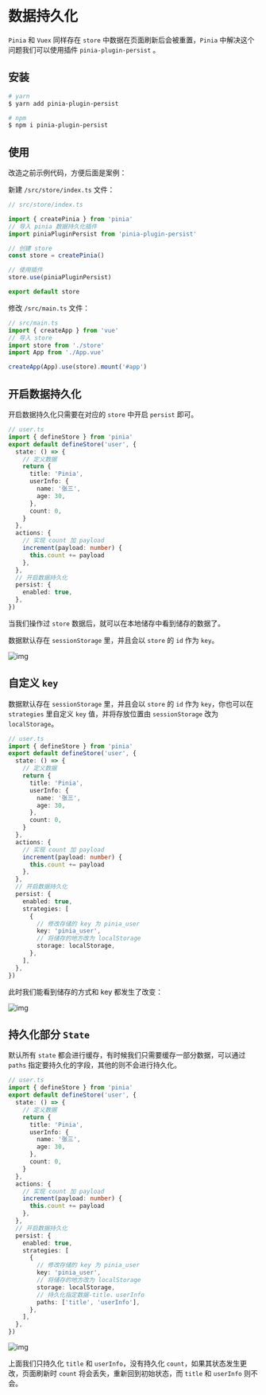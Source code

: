 # 数据持久化

`Pinia` 和 `Vuex` 同样存在 `store` 中数据在页面刷新后会被重置，`Pinia` 中解决这个问题我们可以使用插件 `pinia-plugin-persist` 。

## 安装

```sh
# yarn
$ yarn add pinia-plugin-persist

# npm
$ npm i pinia-plugin-persist
```

## 使用

改造之前示例代码，方便后面是案例：

新建 `/src/store/index.ts` 文件：

```ts {5,11}
// src/store/index.ts

import { createPinia } from 'pinia'
// 导入 pinia 数据持久化插件
import piniaPluginPersist from 'pinia-plugin-persist'

// 创建 store
const store = createPinia()

// 使用插件
store.use(piniaPluginPersist)

export default store
```

修改 `/src/main.ts` 文件：

```ts {4}
// src/main.ts
import { createApp } from 'vue'
// 导入 store
import store from './store'
import App from './App.vue'

createApp(App).use(store).mount('#app')
```

## 开启数据持久化

开启数据持久化只需要在对应的 `store` 中开启 `persist` 即可。

```ts {22-24}
// user.ts
import { defineStore } from 'pinia'
export default defineStore('user', {
  state: () => {
    // 定义数据
    return {
      title: 'Pinia',
      userInfo: {
        name: '张三',
        age: 30,
      },
      count: 0,
    }
  },
  actions: {
    // 实现 count 加 payload
    increment(payload: number) {
      this.count += payload
    },
  },
  // 开启数据持久化
  persist: {
    enabled: true,
  },
})
```

当我们操作过 `store` 数据后，就可以在本地储存中看到储存的数据了。

数据默认存在 `sessionStorage` 里，并且会以 `store` 的 `id` 作为 `key`。

![img](https://gitee.com/fy0829/pics/raw/master/Pinia/pinia-persist.png)

## 自定义 `key`

数据默认存在 `sessionStorage` 里，并且会以 `store` 的 `id` 作为 `key`，你也可以在 `strategies` 里自定义 `key` 值，并将存放位置由 `sessionStorage` 改为 `localStorage`。

```ts {22-32}
// user.ts
import { defineStore } from 'pinia'
export default defineStore('user', {
  state: () => {
    // 定义数据
    return {
      title: 'Pinia',
      userInfo: {
        name: '张三',
        age: 30,
      },
      count: 0,
    }
  },
  actions: {
    // 实现 count 加 payload
    increment(payload: number) {
      this.count += payload
    },
  },
  // 开启数据持久化
  persist: {
    enabled: true,
    strategies: [
      {
        // 修改存储的 key 为 pinia_user
        key: 'pinia_user',
        // 将储存的地方改为 localStorage
        storage: localStorage,
      },
    ],
  },
})
```
此时我们能看到储存的方式和 key 都发生了改变：

![img](https://gitee.com/fy0829/pics/raw/master/Pinia/pinia-persist2.png)


## 持久化部分 `State`

默认所有 `state` 都会进行缓存，有时候我们只需要缓存一部分数据，可以通过 `paths` 指定要持久化的字段，其他的则不会进行持久化。

```ts {31}
// user.ts
import { defineStore } from 'pinia'
export default defineStore('user', {
  state: () => {
    // 定义数据
    return {
      title: 'Pinia',
      userInfo: {
        name: '张三',
        age: 30,
      },
      count: 0,
    }
  },
  actions: {
    // 实现 count 加 payload
    increment(payload: number) {
      this.count += payload
    },
  },
  // 开启数据持久化
  persist: {
    enabled: true,
    strategies: [
      {
        // 修改存储的 key 为 pinia_user
        key: 'pinia_user',
        // 将储存的地方改为 localStorage
        storage: localStorage,
        // 持久化指定数据-title、userInfo
        paths: ['title', 'userInfo'],
      },
    ],
  },
})
```

![img](https://gitee.com/fy0829/pics/raw/master/Pinia/pinia-persist3.png)

上面我们只持久化 `title` 和 `userInfo`，没有持久化 `count`，如果其状态发生更改，页面刷新时 `count` 将会丢失，重新回到初始状态，而 `title` 和 `userInfo` 则不会。